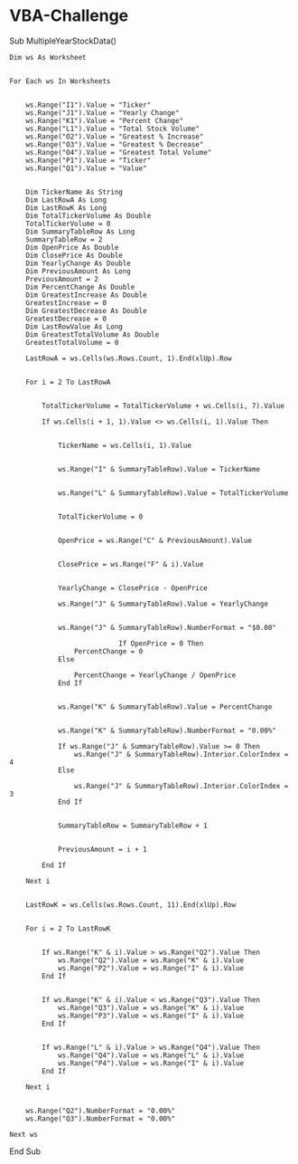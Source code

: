 # VBA-Challenge

Sub MultipleYearStockData()
    

    Dim ws As Worksheet
    

    For Each ws In Worksheets
    
      
        ws.Range("I1").Value = "Ticker"
        ws.Range("J1").Value = "Yearly Change"
        ws.Range("K1").Value = "Percent Change"
        ws.Range("L1").Value = "Total Stock Volume"
        ws.Range("O2").Value = "Greatest % Increase"
        ws.Range("O3").Value = "Greatest % Decrease"
        ws.Range("O4").Value = "Greatest Total Volume"
        ws.Range("P1").Value = "Ticker"
        ws.Range("Q1").Value = "Value"
        
       
        Dim TickerName As String
        Dim LastRowA As Long
        Dim LastRowK As Long
        Dim TotalTickerVolume As Double
        TotalTickerVolume = 0
        Dim SummaryTableRow As Long
        SummaryTableRow = 2
        Dim OpenPrice As Double
        Dim ClosePrice As Double
        Dim YearlyChange As Double
        Dim PreviousAmount As Long
        PreviousAmount = 2
        Dim PercentChange As Double
        Dim GreatestIncrease As Double
        GreatestIncrease = 0
        Dim GreatestDecrease As Double
        GreatestDecrease = 0
        Dim LastRowValue As Long
        Dim GreatestTotalVolume As Double
        GreatestTotalVolume = 0

        LastRowA = ws.Cells(ws.Rows.Count, 1).End(xlUp).Row
        
        
        For i = 2 To LastRowA
    
            
            TotalTickerVolume = TotalTickerVolume + ws.Cells(i, 7).Value
    
            If ws.Cells(i + 1, 1).Value <> ws.Cells(i, 1).Value Then
    
                
                TickerName = ws.Cells(i, 1).Value
                
               
                ws.Range("I" & SummaryTableRow).Value = TickerName
                
                
                ws.Range("L" & SummaryTableRow).Value = TotalTickerVolume
               
               
                TotalTickerVolume = 0
    
                
                OpenPrice = ws.Range("C" & PreviousAmount).Value
                
                
                ClosePrice = ws.Range("F" & i).Value
                
                
                YearlyChange = ClosePrice - OpenPrice

                ws.Range("J" & SummaryTableRow).Value = YearlyChange
                
               
                ws.Range("J" & SummaryTableRow).NumberFormat = "$0.00"
    
                               If OpenPrice = 0 Then
                    PercentChange = 0
                Else
                    
                    PercentChange = YearlyChange / OpenPrice
                End If
                
   
                ws.Range("K" & SummaryTableRow).Value = PercentChange
                
            
                ws.Range("K" & SummaryTableRow).NumberFormat = "0.00%"
    
                If ws.Range("J" & SummaryTableRow).Value >= 0 Then
                    ws.Range("J" & SummaryTableRow).Interior.ColorIndex = 4
                Else
                    
                    ws.Range("J" & SummaryTableRow).Interior.ColorIndex = 3
                End If
                
               
                SummaryTableRow = SummaryTableRow + 1
                  
                
                PreviousAmount = i + 1
                
            End If
                
        Next i
    
       
        LastRowK = ws.Cells(ws.Rows.Count, 11).End(xlUp).Row
        
       
        For i = 2 To LastRowK
            
          
            If ws.Range("K" & i).Value > ws.Range("Q2").Value Then
                ws.Range("Q2").Value = ws.Range("K" & i).Value
                ws.Range("P2").Value = ws.Range("I" & i).Value
            End If
    
            
            If ws.Range("K" & i).Value < ws.Range("Q3").Value Then
                ws.Range("Q3").Value = ws.Range("K" & i).Value
                ws.Range("P3").Value = ws.Range("I" & i).Value
            End If
    
           
            If ws.Range("L" & i).Value > ws.Range("Q4").Value Then
                ws.Range("Q4").Value = ws.Range("L" & i).Value
                ws.Range("P4").Value = ws.Range("I" & i).Value
            End If
    
        Next i
            
        
        ws.Range("Q2").NumberFormat = "0.00%"
        ws.Range("Q3").NumberFormat = "0.00%"

    Next ws

End Sub
